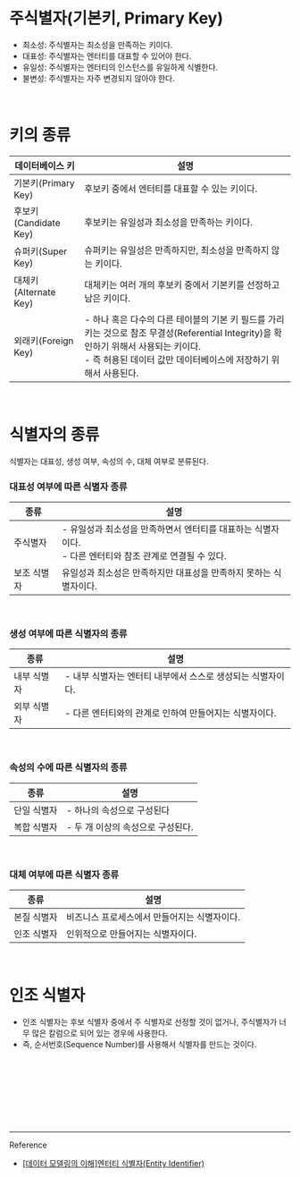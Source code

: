 # 주식별자(기본키, Primary Key)

- 최소성: 주식별자는 최소성을 만족하는 키이다.
- 대표성: 주식별자는 엔터티를 대표할 수 있어야 한다.
- 유일성: 주식별자는 엔터티의 인스턴스를 유일하게 식별한다.
- 불변성: 주식별자는 자주 변경되지 않아야 한다.


<br/>

# 키의 종류


|데이터베이스 키|	설명|
|---|---|
|기본키(Primary Key)|	후보키 중에서 엔터티를 대표할 수 있는 키이다.|
|후보키(Candidate Key)|	후보키는 유일성과 최소성을 만족하는 키이다.|
|슈퍼키(Super Key)|	슈퍼키는 유일성은 만족하지만, 최소성을 만족하지 않는 키이다.|
|대체키(Alternate Key)|	대체키는 여러 개의 후보키 중에서 기본키를 선정하고 남은 키이다.|
|외래키(Foreign Key)|	- 하나 혹은 다수의 다른 테이블의 기본 키 필드를 가리키는 것으로 참조 무결성(Referential Integrity)을 확인하기 위해서 사용되는 키이다. <br/>- 즉 허용된 데이터 값만 데이터베이스에 저장하기 위해서 사용된다.|


<br/>

# 식별자의 종류

식별자는 대표성, 생성 여부, 속성의 수, 대체 여부로 분류된다.

### 대표성 여부에 따른 식별자 종류


|종류|	설명|
|---|---|
|주식별자|	- 유일성과 최소성을 만족하면서 엔터티를 대표하는 식별자이다.<br/>- 다른 엔터티와 참조 관계로 연결될 수 있다.|
|보조 식별자|	유일성과 최소성은 만족하지만 대표성을 만족하지 못하는 식별자이다.|

<br/>

### 생성 여부에 따른 식별자의 종류

|종류|설명|
|---|---|
|내부 식별자|	- 내부 식별자는 엔터티 내부에서 스스로 생성되는 식별자이다.|
|외부 식별자|	- 다른 엔터티와의 관계로 인하여 만들어지는 식별자이다.|

<br/>

### 속성의 수에 따른 식별자의 종류

|종류|설명|
|---|---|
|단일 식별자|	- 하나의 속성으로 구성된다|
|복합 식별자|	- 두 개 이상의 속성으로 구성된다.|

<br/>

### 대체 여부에 따른 식별자 종류

|종류|설명|
|---|---|
|본질 식별자|	비즈니스 프로세스에서 만들어지는 식별자이다.|
|인조 식별자|	인위적으로 만들어지는 식별자이다.|


<br/>

# 인조 식별자

- 인조 식별자는 후보 식별자 중에서 주 식별자로 선정할 것이 없거나, 주식별자가 너무 많은 칼럼으로 되어 있는 경우에 사용한다.
- 즉, 순서번호(Sequence Number)를 사용해서 식별자를 만드는 것이다.


<br/><br/><br/><br/><br/><br/><br/>

---
Reference

- [[데이터 모델링의 이해]엔터티 식별자(Entity Identifier)](https://velog.io/@yewon-july/Entity-Identifier)